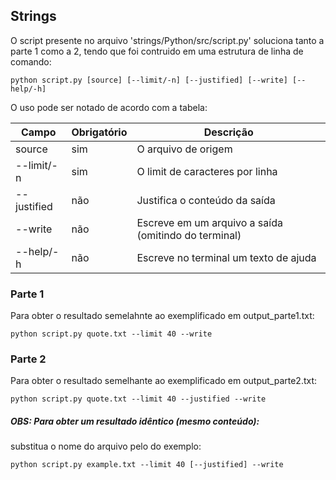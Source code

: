 ## Strings

O script presente no arquivo 'strings/Python/src/script.py' soluciona tanto a parte 1 como a 2, tendo que foi contruido em uma estrutura de linha de comando:
```Shell
python script.py [source] [--limit/-n] [--justified] [--write] [--help/-h]
```
O uso pode ser notado de acordo com a tabela:

| Campo       | Obrigatório   | Descrição
| ---         | ---           | ---   
| source      | sim           | O arquivo de origem
| --limit/-n  | sim           | O limit de caracteres por linha
| --justified | não           | Justifica o conteúdo da saída
| --write     | não           | Escreve em um arquivo a saída (omitindo do terminal)
| --help/-h   | não           | Escreve no terminal um texto de ajuda

### Parte 1
Para obter o resultado semelahnte ao exemplificado em output_parte1.txt:
```Shell
python script.py quote.txt --limit 40 --write
```

### Parte 2
Para obter o resultado semelhante ao exemplificado em output_parte2.txt:
```
python script.py quote.txt --limit 40 --justified --write
```

##### OBS: Para obter um resultado idêntico (mesmo conteúdo):
substitua o nome do arquivo pelo do exemplo:
```Shell
python script.py example.txt --limit 40 [--justified] --write
```